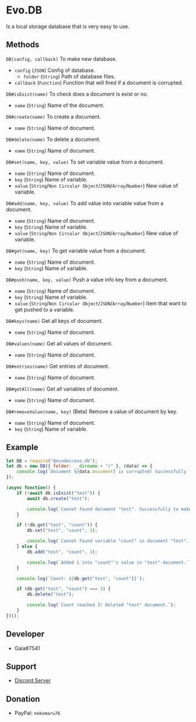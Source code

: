 # Evo.DB
Is a local storage database that is very easy to use.

## Methods
`DB(config, callback)` To make new database.
- `config` (`JSON`) Config of database.
  - `folder` (`String`) Path of database files.
- `callback` (`Function`) Function that will fired if a document is corrupted.

`DB#isExist(name)` To check does a document is exist or no.
- `name` (`String`) Name of the document.

`DB#create(name)` To create a document.
- `name` (`String`) Name of document.

`DB#delete(name)` To delete a document.
- `name` (`String`) Name of document.

`DB#set(name, key, value)` To set variable value from a document.
- `name` (`String`) Name of document.
- `key` (`String`) Name of variable.
- `value` (`String`/`Non Circular Object`/`JSON`/`Array`/`Number`) New value of variable.

`DB#add(name, key, value)` To add value into variable value from a document.
- `name` (`String`) Name of document.
- `key` (`String`) Name of variable.
- `value` (`String`/`Non Circular Object`/`JSON`/`Array`/`Number`) New value of variable.

`DB#get(name, key)` To get variable value from a document.
- `name` (`String`) Name of document.
- `key` (`String`) Name of variable.

`DB#push(name, key, value)` Push a value info key from a document.
- `name` (`String`) Name of document.
- `key` (`String`) Name of variable.
- `value` (`String`/`Non Circular Object`/`JSON`/`Array`/`Number`) Item that want to get pushed to a variable.

`DB#keys(name)` Get all keys of document.
- `name` (`String`) Name of document.

`DB#values(name)` Get all values of document.
- `name` (`String`) Name of document.

`DB#entries(name)` Get entries of document.
- `name` (`String`) Name of document.

`DB#getAll(name)` Get all variables of document.
- `name` (`String`) Name of document.

`DB#removeValue(name, key)` (Beta) Remove a value of document by key.
- `name` (`String`) Name of document.
- `key` (`String`) Name of variable.

## Example
```js
let DB = require("@evodev/evo.db");
let db = new DB({ folder: __dirname + "/" }, (data) => {
    console.log(`Document ${data.document} is corrupted! Successfully fixed the document.`);
});

(async function() {
    if (!await db.isExist("test")) {
        await db.create("test");

        console.log(`Cannot found document "test". Successfully to make it.`);
    }

    if (!db.get("test", "count")) {
        db.set("test", "count", 1);

        console.log(`Cannot found variable "count" in document "test". Successfully to make it.`);
    } else {
        db.add("test", "count", 1);

        console.log(`Added 1 into "count"'s value in "test" document.`);
    }

    console.log(`Count: ${db.get("test", "count")}`);

    if (db.get("test", "count") === 3) {
        db.delete("test");

        console.log(`Count reached 3! Deleted "test" document.`);
    }
})();
```

## Developer
- Gaia#7541

## Support
- [Discord Server](http://discord.gg/4kUDR5G)

## Donation
- PayPal: `nekomaru76`